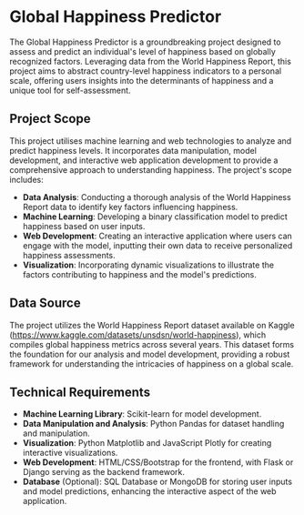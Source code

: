 # Global Happiness Predictor

The Global Happiness Predictor is a groundbreaking project designed to assess and predict an individual's level of happiness based on globally recognized factors. Leveraging data from the World Happiness Report, this project aims to abstract country-level happiness indicators to a personal scale, offering users insights into the determinants of happiness and a unique tool for self-assessment.

## Project Scope

This project utilises machine learning and web technologies to analyze and predict happiness levels. It incorporates data manipulation, model development, and interactive web application development to provide a comprehensive approach to understanding happiness. The project's scope includes:

- **Data Analysis**: Conducting a thorough analysis of the World Happiness Report data to identify key factors influencing happiness.
- **Machine Learning**: Developing a binary classification model to predict happiness based on user inputs.
- **Web Development**: Creating an interactive application where users can engage with the model, inputting their own data to receive personalized happiness assessments.
- **Visualization**: Incorporating dynamic visualizations to illustrate the factors contributing to happiness and the model's predictions.

## Data Source

The project utilizes the World Happiness Report dataset available on Kaggle (<https://www.kaggle.com/datasets/unsdsn/world-happiness>), which compiles global happiness metrics across several years. This dataset forms the foundation for our analysis and model development, providing a robust framework for understanding the intricacies of happiness on a global scale.

## Technical Requirements

- **Machine Learning Library**: Scikit-learn for model development.
- **Data Manipulation and Analysis**: Python Pandas for dataset handling and manipulation.
- **Visualization**: Python Matplotlib and JavaScript Plotly for creating interactive visualizations.
- **Web Development**: HTML/CSS/Bootstrap for the frontend, with Flask or Django serving as the backend framework.
- **Database** (Optional): SQL Database or MongoDB for storing user inputs and model predictions, enhancing the interactive aspect of the web application.
